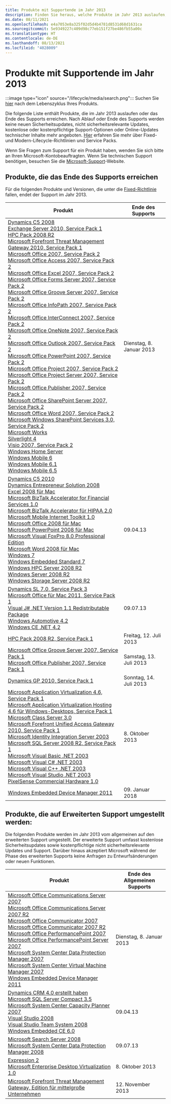 ```yaml
---
title: Produkte mit Supportende im Jahr 2013
description: Finden Sie heraus, welche Produkte im Jahr 2013 auslaufen, das Ende des Supports erreichen oder vom allgemeinen Support auf den erweiterten Support umgestellt werden.
ms.date: 08/11/2021
ms.openlocfilehash: e4a7053e8a325f02d5d4b4781d8531d68d1631ca
ms.sourcegitcommit: 5e9349227c409d98c77eb151f27be486fb55a00c
ms.translationtype: HT
ms.contentlocale: de-DE
ms.lasthandoff: 08/13/2021
ms.locfileid: "4028009"
---
```

# <a name="products-ending-support-in-2013"></a>Produkte mit Supportende im Jahr 2013

:::image type="icon" source="/lifecycle/media/search.png":::
Suchen Sie [hier](/lifecycle/products/) nach dem Lebenszyklus Ihres Produkts.

Die folgende Liste enthält Produkte, die im Jahr 2013 auslaufen oder das Ende des Supports erreichen. Nach Ablauf oder Ende des Supports werden keine neuen Sicherheitsupdates, nicht sicherheitsrelevante Updates, kostenlose oder kostenpflichtige Support-Optionen oder Online-Updates technischer Inhalte mehr angeboten. [Hier](/lifecycle/overview/product-end-of-support-overview) erfahren Sie mehr über Fixed- und Modern-Lifecycle-Richtlinien und Service Packs.

Wenn Sie Fragen zum Support für ein Produkt haben, wenden Sie sich bitte an Ihren Microsoft-Kontobeauftragten. Wenn Sie technischen Support benötigen, besuchen Sie die [Microsoft-Support](https://support.microsoft.com/contactus/?ws=support)-Website.





## <a name="products-reaching-end-of-support"></a>Produkte, die das Ende des Supports erreichen

Für die folgenden Produkte und Versionen, die unter die [Fixed-Richtlinie](/lifecycle/policies/fixed) fallen, endet der Support im Jahr 2013.

| Produkt | Ende des Supports |
| --- | --- |
| [Dynamics C5 2008](/lifecycle/products/dynamics-c5-2008?branch=live)<br>[Exchange Server 2010, Service Pack 1](/lifecycle/products/exchange-server-2010?branch=live)<br>[HPC Pack 2008 R2](/lifecycle/products/hpc-pack-2008-r2?branch=live)<br>[Microsoft Forefront Threat Management Gateway 2010, Service Pack 1](/lifecycle/products/microsoft-forefront-threat-management-gateway-2010?branch=live)<br>[Microsoft Office 2007, Service Pack 2](/lifecycle/products/microsoft-office-2007?branch=live)<br>[Microsoft Office Access 2007, Service Pack 2](/lifecycle/products/microsoft-office-access-2007?branch=live)<br>[Microsoft Office Excel 2007, Service Pack 2](/lifecycle/products/microsoft-office-excel-2007?branch=live)<br>[Microsoft Office Forms Server 2007, Service Pack 2](/lifecycle/products/microsoft-office-forms-server-2007?branch=live)<br>[Microsoft Office Groove Server 2007, Service Pack 2](/lifecycle/products/microsoft-office-groove-server-2007?branch=live)<br>[Microsoft Office InfoPath 2007, Service Pack 2](/lifecycle/products/microsoft-office-infopath-2007?branch=live)<br>[Microsoft Office InterConnect 2007, Service Pack 2](/lifecycle/products/microsoft-office-interconnect-2007?branch=live)<br>[Microsoft Office OneNote 2007, Service Pack 2](/lifecycle/products/microsoft-office-onenote-2007?branch=live)<br>[Microsoft Office Outlook 2007, Service Pack 2](/lifecycle/products/microsoft-office-outlook-2007?branch=live)<br>[Microsoft Office PowerPoint 2007, Service Pack 2](/lifecycle/products/microsoft-office-powerpoint-2007?branch=live)<br>[Microsoft Office Project 2007, Service Pack 2](/lifecycle/products/microsoft-office-project-2007?branch=live)<br>[Microsoft Office Project Server 2007, Service Pack 2](/lifecycle/products/microsoft-office-project-server-2007?branch=live)<br>[Microsoft Office Publisher 2007, Service Pack 2](/lifecycle/products/microsoft-office-publisher-2007?branch=live)<br>[Microsoft Office SharePoint Server 2007, Service Pack 2](/lifecycle/products/microsoft-office-sharepoint-server-2007?branch=live)<br>[Microsoft Office Word 2007, Service Pack 2](/lifecycle/products/microsoft-office-word-2007?branch=live)<br>[Microsoft Windows SharePoint Services 3.0, Service Pack 2](/lifecycle/products/microsoft-windows-sharepoint-services-30?branch=live)<br>[Microsoft Works](/lifecycle/products/microsoft-works?branch=live)<br>[Silverlight 4](/lifecycle/products/silverlight-4?branch=live)<br>[Visio 2007, Service Pack 2](/lifecycle/products/visio-2007?branch=live)<br>[Windows Home Server](/lifecycle/products/windows-home-server?branch=live)<br>[Windows Mobile 6](/lifecycle/products/windows-mobile-6?branch=live)<br>[Windows Mobile 6.1](/lifecycle/products/windows-mobile-61?branch=live)<br>[Windows Mobile 6.5](/lifecycle/products/windows-mobile-65?branch=live)<br> | Dienstag, 8. Januar 2013 |
| [Dynamics C5 2010](/lifecycle/products/dynamics-c5-2010?branch=live)<br>[Dynamics Entrepreneur Solution 2008](/lifecycle/products/dynamics-entrepreneur-solution-2008?branch=live)<br>[Excel 2008 für Mac](/lifecycle/products/excel-2008-for-mac?branch=live)<br>[Microsoft BizTalk Accelerator for Financial Services 1.0](/lifecycle/products/microsoft-biztalk-accelerator-for-financial-services-10?branch=live)<br>[Microsoft BizTalk Accelerator für HIPAA 2.0](/lifecycle/products/microsoft-biztalk-accelerator-for-hipaa-20?branch=live)<br>[Microsoft Mobile Internet Toolkit 1.0](/lifecycle/products/microsoft-mobile-internet-toolkit-10?branch=live)<br>[Microsoft Office 2008 für Mac](/lifecycle/products/microsoft-office-2008-for-mac?branch=live)<br>[Microsoft PowerPoint 2008 für Mac](/lifecycle/products/microsoft-powerpoint-2008-for-mac?branch=live)<br>[Microsoft Visual FoxPro 8.0 Professional Edition](/lifecycle/products/microsoft-visual-foxpro-80-professional-edition?branch=live)<br>[Microsoft Word 2008 für Mac](/lifecycle/products/microsoft-word-2008-for-mac?branch=live)<br>[Windows 7](/lifecycle/products/windows-7?branch=live)<br>[Windows Embedded Standard 7](/lifecycle/products/windows-embedded-standard-7?branch=live)<br>[Windows HPC Server 2008 R2](/lifecycle/products/windows-hpc-server-2008-r2?branch=live)<br>[Windows Server 2008 R2](/lifecycle/products/windows-server-2008-r2?branch=live)<br>[Windows Storage Server 2008 R2](/lifecycle/products/windows-storage-server-2008-r2?branch=live)<br> | 09.04.13 |
| [Dynamics SL 7.0, Service Pack 3](/lifecycle/products/dynamics-sl-70?branch=live)<br>[Microsoft Office für Mac 2011, Service Pack 1](/lifecycle/products/microsoft-office-for-mac-2011?branch=live)<br>[Visual J# .NET Version 1.1 Redistributable Package](/lifecycle/products/visual-j-net-version-11-redistributable-package?branch=live)<br>[Windows Automotive 4.2](/lifecycle/products/windows-automotive-42?branch=live)<br>[Windows CE .NET 4.2](/lifecycle/products/windows-ce-net-42?branch=live)<br> | 09.07.13 |
| [HPC Pack 2008 R2, Service Pack 1](/lifecycle/products/hpc-pack-2008-r2?branch=live)<br> | Freitag, 12. Juli 2013 |
| [Microsoft Office Groove Server 2007, Service Pack 1](/lifecycle/products/microsoft-office-groove-server-2007?branch=live)<br>[Microsoft Office Publisher 2007, Service Pack 1](/lifecycle/products/microsoft-office-publisher-2007?branch=live)<br> | Samstag, 13. Juli 2013 |
| [Dynamics GP 2010, Service Pack 1](/lifecycle/products/dynamics-gp-2010?branch=live)<br> | Sonntag, 14. Juli 2013 |
| [Microsoft Application Virtualization 4.6, Service Pack 1](/lifecycle/products/microsoft-application-virtualization-46?branch=live)<br>[Microsoft Application Virtualization Hosting 4.6 für Windows-Desktops, Service Pack 1](/lifecycle/products/microsoft-application-virtualization-hosting-46?branch=live)<br>[Microsoft Class Server 3.0](/lifecycle/products/microsoft-class-server-30?branch=live)<br>[Microsoft Forefront Unified Access Gateway 2010, Service Pack 1](/lifecycle/products/microsoft-forefront-unified-access-gateway-2010?branch=live)<br>[Microsoft Identity Integration Server 2003](/lifecycle/products/microsoft-identity-integration-server-2003?branch=live)<br>[Microsoft SQL Server 2008 R2, Service Pack 1](/lifecycle/products/microsoft-sql-server-2008-r2?branch=live)<br>[Microsoft Visual Basic .NET 2003](/lifecycle/products/microsoft-visual-basic-net-2003?branch=live)<br>[Microsoft Visual C# .NET 2003](/lifecycle/products/microsoft-visual-c-net-2003?branch=live)<br>[Microsoft Visual C++ .NET 2003](/lifecycle/products/microsoft-visual-c-net-2003538889574?branch=live)<br>[Microsoft Visual Studio .NET 2003](/lifecycle/products/microsoft-visual-studio-net-2003?branch=live)<br>[PixelSense Commercial Hardware 1.0](/lifecycle/products/pixelsense-commercial-hardware-10?branch=live)<br> | 8. Oktober 2013 |
| [Windows Embedded Device Manager 2011](/lifecycle/products/windows-embedded-device-manager-2011?branch=live)<br> | 09. Januar 2018 |


## <a name="products-moving-to-extended-support"></a>Produkte, die auf Erweiterten Support umgestellt werden:

Die folgenden Produkte werden im Jahr 2013 vom allgemeinen auf den erweiterten Support umgestellt. Der erweiterte Support umfasst kostenlose Sicherheitsupdates sowie kostenpflichtige nicht sicherheitsrelevante Updates und Support. Darüber hinaus akzeptiert Microsoft während der Phase des erweiterten Supports keine Anfragen zu Entwurfsänderungen oder neuen Funktionen.

| Produkt | Ende des Allgemeinen Supports |
| --- | --- |
| [Microsoft Office Communications Server 2007](/lifecycle/products/microsoft-office-communications-server-2007?branch=live)<br>[Microsoft Office Communications Server 2007 R2](/lifecycle/products/microsoft-office-communications-server-2007-r2?branch=live)<br>[Microsoft Office Communicator 2007](/lifecycle/products/microsoft-office-communicator-2007?branch=live)<br>[Microsoft Office Communicator 2007 R2](/lifecycle/products/microsoft-office-communicator-2007-r2?branch=live)<br>[Microsoft Office PerformancePoint 2007](/lifecycle/products/microsoft-office-performancepoint-2007?branch=live)<br>[Microsoft Office PerformancePoint Server 2007](/lifecycle/products/microsoft-office-performancepoint-server-2007?branch=live)<br>[Microsoft System Center Data Protection Manager 2007](/lifecycle/products/microsoft-system-center-data-protection-manager-2007?branch=live)<br>[Microsoft System Center Virtual Machine Manager 2007](/lifecycle/products/microsoft-system-center-virtual-machine-manager-2007?branch=live)<br>[Windows Embedded Device Manager 2011](/lifecycle/products/windows-embedded-device-manager-2011?branch=live)<br> | Dienstag, 8. Januar 2013 |
| [Dynamics CRM 4.0 erstellt haben](/lifecycle/products/dynamics-crm-40?branch=live)<br>[Microsoft SQL Server Compact 3.5](/lifecycle/products/microsoft-sql-server-compact-35?branch=live)<br>[Microsoft System Center Capacity Planner 2007](/lifecycle/products/microsoft-system-center-capacity-planner-2007?branch=live)<br>[Visual Studio 2008](/lifecycle/products/visual-studio-2008?branch=live)<br>[Visual Studio Team System 2008](/lifecycle/products/visual-studio-team-system-2008?branch=live)<br>[Windows Embedded CE 6.0](/lifecycle/products/windows-embedded-ce-60?branch=live)<br> | 09.04.13 |
| [Microsoft Search Server 2008](/lifecycle/products/microsoft-search-server-2008?branch=live)<br>[Microsoft System Center Data Protection Manager 2008](/lifecycle/products/microsoft-system-center-mobile-device-manager-2008?branch=live)<br> | 09.07.13 |
| [Expression 2](/lifecycle/products/expression-blend-2?branch=live)<br>[Microsoft Enterprise Desktop Virtualization 1.0](/lifecycle/products/microsoft-enterprise-desktop-virtualization-10?branch=live)<br> | 8. Oktober 2013 |
| [Microsoft Forefront Threat Management Gateway, Edition für mittelgroße Unternehmen](/lifecycle/products/microsoft-forefront-threat-management-gateway-medium-business-edition?branch=live)<br> | 12. November 2013 |
